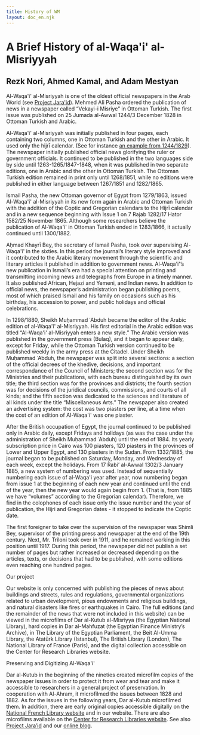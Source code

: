 ```yaml
---
title: History of WM
layout: doc_en.njk
---
```


# A Brief History of al-Waqa'i' al-Misriyyah

## Rezk Nori, Ahmed Kamal, and Adam Mestyan

Al-Waqa'i' al-Misriyyah is one of the oldest official newspapers in the Arab World (see [Project Jara'id](https://projectjaraid.github.io/pages/chrono.html)). Mehmed Ali Pasha ordered the publication of news in a newspaper called “Vekayi-i Misriye” in Ottoman Turkish. The first issue was published on 25 Jumada al-Awwal 1244/3 December 1828 in Ottoman Turkish and Arabic. 

Al-Waqa'i' al-Misriyyah was initially published in four pages, each containing two columns, one in Ottoman Turkish and the other in Arabic. It used only the hijrī calendar. (See for instance [an example from 1244/1829](https://gallica.bnf.fr/ark:/12148/bpt6k12150259)). The newspaper initially published official news glorifying the ruler or government officials. It continued to be published in the two languages side by side until 1263-1265/1847-1848, when it was published in two separate editions, one in Arabic and the other in Ottoman Turkish. The Ottoman Turkish edition remained in print only until 1268/1851, while no editions were published in either language between 1267/1851 and 1282/1865.

Ismail Pasha, the new Ottoman governor of Egypt from 1279/1863, issued Al-Waqa'i' al-Misriyyah in its new form again in Arabic and Ottoman Turkish with the addition of the Coptic and Gregorian calendars to the Hijrī calendar and in a new sequence beginning with Issue 1 on 7 Rajab 1282/17 Hator 1582/25 November 1865. Although some researchers believe the publication of Al-Waqa'i' in Ottoman Turkish ended in 1283/1866, it actually continued until 1300/1882.

Aḥmad Khayrī Bey, the secretary of Ismail Pasha, took over supervising Al-Waqa'i' in the sixties. In this period the journal’s literary style improved and it contributed to the Arabic literary movement through the scientific and literary articles it published in addition to government news. Al-Waqa'i'’s new publication in Ismail’s era had a special attention on printing and transmitting incoming news and telegraphs from Europe in a timely manner. It also published African, Hejazi and Yemeni, and Indian news. In addition to official news, the newspaper’s administration began publishing poems, most of which praised Ismail and his family on occasions such as his birthday, his accession to power, and public holidays and official celebrations.

In 1298/1880, Sheikh Muḥammad ʿAbduh became the editor of the Arabic edition of al-Waqa'i' al-Misriyyah. His first editorial in the Arabic edition was titled “Al-Waqa'i' al-Misriyyah enters a new style.” The Arabic version was published in the government press (Bulaq), and it began to appear daily, except for Friday, while the Ottoman Turkish version continued to be published weekly in the army press at the Citadel. Under Sheikh Muḥammad ʿAbduh, the newspaper was split into several sections: a section of the official decrees of the khedive, decisions, and important correspondance of the Council of Ministers; the second section was for the Ministries and their publications, with each bureau distinguished by its own title; the third section was for the provinces  and districts; the fourth section was for decisions of the juridical councils, commissions, and courts of all kinds; and the fifth section was dedicated to the sciences and literature of all kinds under the title “Miscellaneous Arts.” The newspaper also created an advertising system: the cost was two piasters per line, at a time when the cost of an edition of Al-Waqa'i' was one piaster.

After the British occupation of Egypt, the journal continued to be published only in Arabic daily, except Fridays and holidays (as was the case under the administration of Sheikh Muḥammad ʿAbduh) until the end of 1884. Its yearly subscription price in Cairo was 100 piasters, 120 piasters in the provinces of Lower and Upper Egypt, and 130 piasters in the Sudan. From 1332/1885, the journal began to be published on Saturday, Monday, and Wednesday of each week, except the holidays. From 17 Rabi’ al-Awwal 1302/3 January 1885, a new system of numbering was used. Instead of sequentially numbering each issue of al-Waqa'i year after year, now numbering began from issue 1 at the beginning of each new year and continued until the end of the year, then the new year would again begin from 1. (That is, from 1885 we have “volumes” according to the Gregorian calendar). Therefore, we find in the colophones of each issue only the issue number and the year of publication, the Hijri and Gregorian dates - it stopped to indicate the Coptic date.

The first foreigner to take over the supervision of the newspaper was Shimli Bey, supervisor of the printing press and newspaper at the end of the 19th century. Next, Mr. Triloni took over in 1911, and he remained working in this position until 1917. During this period, the newspaper did not publish a set number of pages but rather increased or decreased depending on the articles, texts, or decisions that had to be published, with some editions even reaching one hundred pages. 


Our project

Our website is only concerned with publishing the pieces of news about buildings and streets, rules and regulations, governmental organizations related to urban development, pious endowments and religious buildings, and natural disasters like fires or earthquakes in Cairo. The full editions (and the remainder of the news that were not included in this website) can be viewed in the microfilms of Dar al-Kutub al-Misriyya (the Egyptian National Library), hard copies in Dar al-Mahfuzat (the Egyptian Finance Ministry’s Archive), in The Library of the Egyptian Parliament, the Beit Al-Umma Library, the Atatürk Library (Istanbul), The British Library (London), The National Library of France (Paris), and the digital collection accessible on the Center for Research Libraries website. 

Preserving and Digitizing Al-Waqa'i'

Dar al-Kutub in the beginning of the nineties created microfilm copies of the newspaper issues in order to protect it from wear and tear and make it accessible to researchers in a general project of preservation. In cooperation with Al-Ahram, it microfilmed the issues between 1828 and 1882. As for the issues in the following years, Dar al-Kutub microfilmed them. In addition, there are early original copies accessible digitally on the [National French Library website](https://gallica.bnf.fr/ark:/12148/cb39902117n/date) and in our website. There are also microfilms available on the [Center for Research Libraries website](http://ddsnext.crl.edu/titles/260/items). See also [Project Jara’id](https://projectjaraid.github.io/pages/chrono.html) and our [online blog](https://cairemoderne.hypotheses.org/). 








